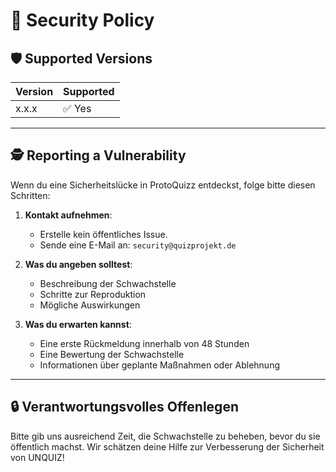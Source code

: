 # 🔐 Security Policy

## 🛡️ Supported Versions

| Version | Supported          |
| ------- | ------------------ |
| x.x.x   | ✅ Yes              |


---

## 🕵️ Reporting a Vulnerability

Wenn du eine Sicherheitslücke in ProtoQuizz entdeckst, folge bitte diesen Schritten:

1. **Kontakt aufnehmen**:
   - Erstelle kein öffentliches Issue.
   - Sende eine E-Mail an: `security@quizprojekt.de` 

2. **Was du angeben solltest**:
   - Beschreibung der Schwachstelle
   - Schritte zur Reproduktion
   - Mögliche Auswirkungen

3. **Was du erwarten kannst**:
   - Eine erste Rückmeldung innerhalb von 48 Stunden
   - Eine Bewertung der Schwachstelle
   - Informationen über geplante Maßnahmen oder Ablehnung

---

## 🔒 Verantwortungsvolles Offenlegen

Bitte gib uns ausreichend Zeit, die Schwachstelle zu beheben, bevor du sie öffentlich machst. Wir schätzen deine Hilfe zur Verbesserung der Sicherheit von UNQUIZ!


